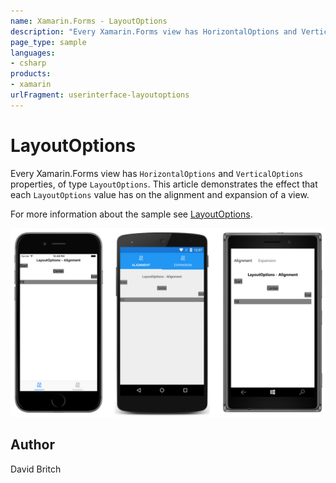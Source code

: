 ```yaml
---
name: Xamarin.Forms - LayoutOptions
description: "Every Xamarin.Forms view has HorizontalOptions and VerticalOptions properties, of type LayoutOptions #ui"
page_type: sample
languages:
- csharp
products:
- xamarin
urlFragment: userinterface-layoutoptions
---
```

# LayoutOptions

Every Xamarin.Forms view has `HorizontalOptions` and `VerticalOptions` properties, of type `LayoutOptions`. This article demonstrates the effect that each `LayoutOptions` value has on the alignment and expansion of a view.

For more information about the sample see [LayoutOptions](https://docs.microsoft.com/xamarin/xamarin-forms/user-interface/layouts/layout-options).

![LayoutOptions application screenshot](Screenshots/01All.png "LayoutOptions application screenshot")

## Author

David Britch
